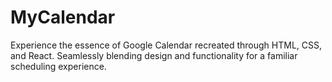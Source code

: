 # MyCalendar
Experience the essence of Google Calendar recreated through HTML, CSS, and React. Seamlessly blending design and functionality for a familiar scheduling experience.
